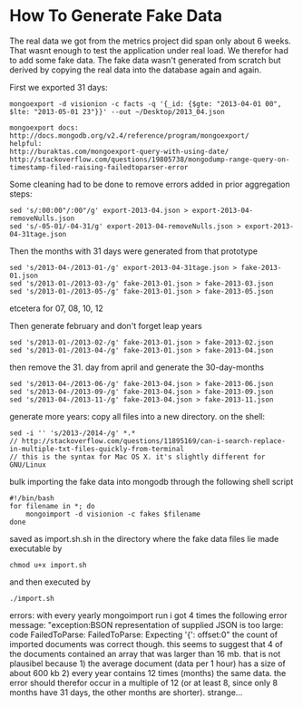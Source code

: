 # How To Generate Fake Data #

The real data we got from the metrics project did span only about 6 weeks. That wasnt enough to test the application under real load. We therefor had to add some fake data. The fake data wasn't generated from scratch but derived by copying the real data into the database again and again.

First we exported 31 days:

	mongoexport -d visionion -c facts -q '{_id: {$gte: "2013-04-01 00", $lte: "2013-05-01 23"}}' --out ~/Desktop/2013_04.json

	mongoexport docs:
	http://docs.mongodb.org/v2.4/reference/program/mongoexport/
	helpful:
	http://buraktas.com/mongoexport-query-with-using-date/
	http://stackoverflow.com/questions/19805738/mongodump-range-query-on-timestamp-filed-raising-failedtoparser-error


Some cleaning had to be done to remove errors added in prior aggregation steps:

	sed 's/:00:00"/:00"/g' export-2013-04.json > export-2013-04-removeNulls.json
	sed 's/-05-01/-04-31/g' export-2013-04-removeNulls.json > export-2013-04-31tage.json

Then the months with 31 days were generated from that prototype

	sed 's/2013-04-/2013-01-/g' export-2013-04-31tage.json > fake-2013-01.json
	sed 's/2013-01-/2013-03-/g' fake-2013-01.json > fake-2013-03.json
	sed 's/2013-01-/2013-05-/g' fake-2013-01.json > fake-2013-05.json

etcetera for 07, 08, 10, 12

Then generate february and don't forget leap years

	sed 's/2013-01-/2013-02-/g' fake-2013-01.json > fake-2013-02.json
	sed 's/2013-01-/2013-04-/g' fake-2013-01.json > fake-2013-04.json

then remove the 31. day from april and generate the 30-day-months

	sed 's/2013-04-/2013-06-/g' fake-2013-04.json > fake-2013-06.json
	sed 's/2013-04-/2013-09-/g' fake-2013-04.json > fake-2013-09.json
	sed 's/2013-04-/2013-11-/g' fake-2013-04.json > fake-2013-11.json

generate more years: copy all files into a new directory. on the shell:

	sed -i '' 's/2013-/2014-/g' *.*
	// http://stackoverflow.com/questions/11895169/can-i-search-replace-in-multiple-txt-files-quickly-from-terminal
	// this is the syntax for Mac OS X. it's slightly different for GNU/Linux

bulk importing the fake data into mongodb through the following shell script

	#!/bin/bash
	for filename in *; do 
		mongoimport -d visionion -c fakes $filename  
	done

saved as import.sh.sh in the directory where the fake data files lie
made executable by

	chmod u+x import.sh

and then executed by

	./import.sh

errors:
with every yearly mongoimport run i got 4 times the following error message:
"exception:BSON representation of supplied JSON is too large: code FailedToParse: FailedToParse: Expecting '{': offset:0"
the count of imported documents was correct though. 
this seems to suggest that 4 of the documents contained an array that was larger than 16 mb. that is not plausibel because 1) the average document (data per 1 hour) has a size of about 600 kb 2) every year contains 12 times (months) the same data. the error should therefor occur in a multiple of 12 (or at least 8, since only 8 months have 31 days, the other months are shorter).
strange...   